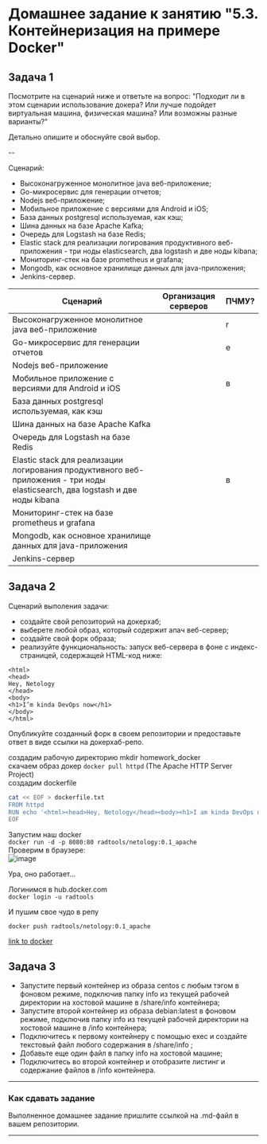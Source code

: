 # Домашнее задание к занятию "5.3. Контейнеризация на примере Docker"

## Задача 1 

Посмотрите на сценарий ниже и ответьте на вопрос:
"Подходит ли в этом сценарии использование докера? Или лучше подойдет виртуальная машина, физическая машина? Или возможны разные варианты?"

Детально опишите и обоснуйте свой выбор.

--

Сценарий:

- Высоконагруженное монолитное java веб-приложение; 
- Go-микросервис для генерации отчетов;
- Nodejs веб-приложение;
- Мобильное приложение c версиями для Android и iOS;
- База данных postgresql используемая, как кэш;
- Шина данных на базе Apache Kafka;
- Очередь для Logstash на базе Redis;
- Elastic stack для реализации логирования продуктивного веб-приложения - три ноды elasticsearch, два logstash и две ноды kibana;
- Мониторинг-стек на базе prometheus и grafana;
- Mongodb, как основное хранилище данных для java-приложения;
- Jenkins-сервер.

Сценарий | Организация серверов | ПЧМУ?
--- | --- | ---
Высоконагруженное монолитное java веб-приложение | ` ` |  r 
Go-микросервис для генерации отчетов |` ` |  е
Nodejs веб-приложение | ` ` |  
Мобильное приложение c версиями для Android и iOS| ` ` | в   
База данных postgresql используемая, как кэш | ` ` |    
Шина данных на базе Apache Kafka | ` ` |    
Очередь для Logstash на базе Redis| ` ` |  
Elastic stack для реализации логирования продуктивного веб-приложения - три ноды elasticsearch, два logstash и две ноды kibana| ` ` | в 
Мониторинг-стек на базе prometheus и grafana| ` ` |  
Mongodb, как основное хранилище данных для java-приложения| ` ` |  
Jenkins-сервер| ` ` |  
## Задача 2 

Сценарий выполения задачи:

- создайте свой репозиторий на докерхаб; 
- выберете любой образ, который содержит апач веб-сервер;
- создайте свой форк образа;
- реализуйте функциональность: 
запуск веб-сервера в фоне с индекс-страницей, содержащей HTML-код ниже: 
```
<html>
<head>
Hey, Netology
</head>
<body>
<h1>I’m kinda DevOps now</h1>
</body>
</html>
```
Опубликуйте созданный форк в своем репозитории и предоставьте ответ в виде ссылки на докерхаб-репо.

создадим рабочую директорию mkdir homework_docker  
скачаем образ докер `docker pull httpd` (The Apache HTTP Server Project)  
создадим dockerfile  
```bash
cat << EOF > dockerfile.txt
FROM httpd
RUN echo '<html><head>Hey, Netology</head><body><h1>I am kinda DevOps now!</h1></body></html>' > /usr/local/apache2/htdocs/index.html
EOF
```

Запустим наш docker  
`docker run -d -p 8080:80 radtools/netology:0.1_apache`  
Проверим в браузере:  
![image](https://user-images.githubusercontent.com/93760545/158119154-b9242649-37aa-41d4-a984-2d6aa7fa8d19.png)

Ура, оно работает...  

Логинимся в hub.docker.com  
`docker login -u radtools`

И пушим свое чудо в репу  

`docker push radtools/netology:0.1_apache`  

[link to docker](https://hub.docker.com/layers/radtools/netology/0.1_apache/images/sha256-a6f915d4b90dac60a4239486421fc8fb93a425dc826f591e645ea86de8222f48?context=explore)  

## Задача 3 

- Запустите первый контейнер из образа centos c любым тэгом в фоновом режиме, подключив папку info из текущей рабочей директории на хостовой машине в /share/info контейнера;
- Запустите второй контейнер из образа debian:latest в фоновом режиме, подключив папку info из текущей рабочей директории на хостовой машине в /info контейнера;
- Подключитесь к первому контейнеру с помощью exec и создайте текстовый файл любого содержания в /share/info ;
- Добавьте еще один файл в папку info на хостовой машине;
- Подключитесь во второй контейнер и отобразите листинг и содержание файлов в /info контейнера.

---

### Как cдавать задание

Выполненное домашнее задание пришлите ссылкой на .md-файл в вашем репозитории.

---
